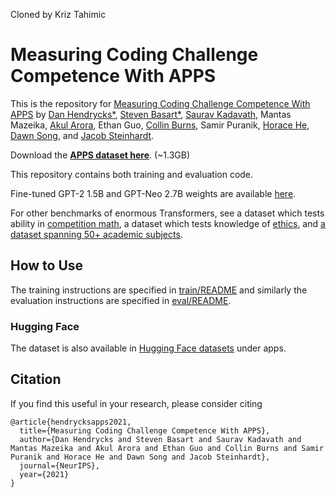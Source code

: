 Cloned by Kriz Tahimic

# Measuring Coding Challenge Competence With APPS
This is the repository for [Measuring Coding Challenge Competence With APPS](https://arxiv.org/pdf/2105.09938) by
[Dan Hendrycks\*](https://danhendrycks.com/), [Steven Basart\*](https://stevenbas.art), [Saurav Kadavath](http://www.sauravkadavath.com), Mantas Mazeika, [Akul Arora](https://github.com/akulaarora), Ethan Guo, [Collin Burns](http://collinpburns.com), Samir Puranik, [Horace He](http://horace.io), [Dawn Song](https://people.eecs.berkeley.edu/~dawnsong/), and [Jacob Steinhardt](https://www.stat.berkeley.edu/~jsteinhardt/).

Download the [**APPS dataset here**](https://people.eecs.berkeley.edu/~hendrycks/APPS.tar.gz). (~1.3GB)

This repository contains both training and evaluation code.

Fine-tuned GPT-2 1.5B and GPT-Neo 2.7B weights are available [here](https://drive.google.com/file/d/1XW1Od9L-5l9zXl1HUCyER5pS9zQTbIvU/view?usp=sharing).

For other benchmarks of enormous Transformers, see a dataset which tests ability in [competition math](https://github.com/hendrycks/math), a dataset which tests knowledge of [ethics](https://github.com/hendrycks/ethics), and [a dataset spanning 50+ academic subjects](https://github.com/hendrycks/test).

## How to Use

The training instructions are specified in [train/README](train/README.md) and similarly the evaluation instructions are specified in [eval/README](eval/README.md).

### Hugging Face

The dataset is also available in [Hugging Face datasets](https://huggingface.co/datasets/codeparrot/apps) under apps.

## Citation

If you find this useful in your research, please consider citing

    @article{hendrycksapps2021,
      title={Measuring Coding Challenge Competence With APPS},
      author={Dan Hendrycks and Steven Basart and Saurav Kadavath and Mantas Mazeika and Akul Arora and Ethan Guo and Collin Burns and Samir Puranik and Horace He and Dawn Song and Jacob Steinhardt},
      journal={NeurIPS},
      year={2021}
    }
